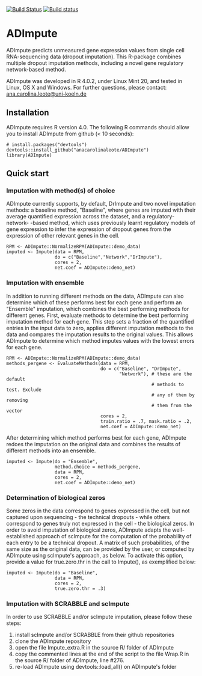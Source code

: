 
<!-- badges: start -->
[![Build Status](https://travis-ci.com/anacarolinaleote/ADImpute.svg?branch=master)](https://travis-ci.com/anacarolinaleote/ADImpute)
  [![Build status](https://ci.appveyor.com/api/projects/status/qsslj60tuvcg75vr?svg=true)](https://ci.appveyor.com/project/anacarolinaleote/adimpute)
<!-- badges: end -->

# ADImpute
ADImpute predicts unmeasured gene expression values from single cell RNA-sequencing data (dropout imputation). This R-package combines multiple dropout imputation methods, including a novel gene regulatory network-based method.

ADImpute was developed in R 4.0.2, under Linux Mint 20, and tested in Linux, OS X and Windows.
For further questions, please contact: ana.carolina.leote@uni-koeln.de

## Installation
ADImpute requires R version 4.0.
The following R commands should allow you to install ADImpute from github (< 10 seconds):
```
# install.packages("devtools")
devtools::install_github("anacarolinaleote/ADImpute")
library(ADImpute)
```

## Quick start

### Imputation with method(s) of choice
ADImpute currently supports, by default, DrImpute and two novel imputation
methods: a baseline method, "Baseline", where genes are imputed with their
average quantified expression across the dataset, and a regulatory-network-
-based method, which uses previously learnt regulatory models of gene expression
to infer the expression of dropout genes from the expression of other relevant
genes in the cell.
```
RPM <- ADImpute::NormalizeRPM(ADImpute::demo_data)
imputed <- Impute(data = RPM,
                  do = c("Baseline","Network","DrImpute"),
                  cores = 2,
                  net.coef = ADImpute::demo_net)
```

### Imputation with ensemble
In addition to running different methods on the data, ADImpute can also
determine which of these performs best for each gene and perform an "Ensemble"
imputation, which combines the best performing methods for different genes.
First, evaluate methods to determine the best performing imputation method for
each gene. This step sets a fraction of the quantified entries in the input data
to zero, applies different imputation methods to the data and compares the
imputation results to the original values. This allows ADImpute to determine
which method imputes values with the lowest errors for each gene.
```
RPM <- ADImpute::NormalizeRPM(ADImpute::demo_data)
methods_pergene <- EvaluateMethods(data = RPM,
                                   do = c("Baseline", "DrImpute",
                                          "Network"), # these are the default
                                                      # methods to test. Exclude
                                                      # any of them by removing
                                                      # them from the vector
                                   cores = 2,
                                   train.ratio = .7, mask.ratio = .2,
                                   net.coef = ADImpute::demo_net)
```
After determining which method performs best for each gene, ADImpute redoes the
imputation on the original data and combines the results of different methods
into an ensemble.
```
imputed <- Impute(do = "Ensemble",
                  method.choice = methods_pergene,
                  data = RPM,
                  cores = 2,
                  net.coef = ADImpute::demo_net)
```

### Determination of biological zeros
Some zeros in the data correspond to genes expressed in the cell, but not
captured upon sequencing - the technical dropouts - while others correspond to
genes truly not expressed in the cell - the biological zeros. In order to avoid
imputation of biological zeros, ADImpute adapts the well-established approach of
scImpute for the computation of the probability of each entry to be a technical
dropout. A matrix of such probabilities, of the same size as the original data,
can be provided by the user, or computed by ADImpute using scImpute's approach,
as below. To activate this option, provide a value for true.zero.thr in the call
to Impute(), as exemplified below:
```
imputed <- Impute(do = "Baseline",
                  data = RPM,
                  cores = 2,
                  true.zero.thr = .3)
```

### Imputation with SCRABBLE and scImpute
In order to use SCRABBLE and/or scImpute imputation, please follow these steps:
1) install scImpute and/or SCRABBLE from their github repositories
2) clone the ADImpute repository
2) open the file Impute_extra.R in the source R/ folder of ADImpute
3) copy the commented lines at the end of the script to the file Wrap.R in the
source R/ folder of ADImpute, line #276.
4) re-load ADImpute using devtools::load_all() on ADImpute's folder

